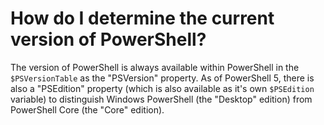 # How do I determine the current version of PowerShell?

The version of PowerShell is always available within PowerShell in the `$PSVersionTable` as the "PSVersion" property. As of PowerShell 5, there is also a "PSEdition" property (which is also available as it's own `$PSEdition` variable) to distinguish Windows PowerShell (the "Desktop" edition) from PowerShell Core (the "Core" edition).

